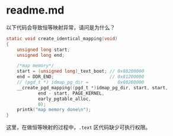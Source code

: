 # readme.md

以下代码会导致恒等映射异常，请问是为什么？

```c
static void create_identical_mapping(void)
{
	unsigned long start;
	unsigned long end;

	/*map memory*/
	start = (unsigned long)_text_boot; // 0x80200000
	end = DDR_END;					   // 0x81200000
	// (pgd_t *) idmap_pg_dir =			  0x80208000
	__create_pgd_mapping((pgd_t *)idmap_pg_dir, start, start,
			end - start, PAGE_KERNEL,
			early_pgtable_alloc,
			0);
	printk("map memory done\n");
}
```

这里，在做恒等映射的过程中，`.text` 区代码缺少可执行权限。